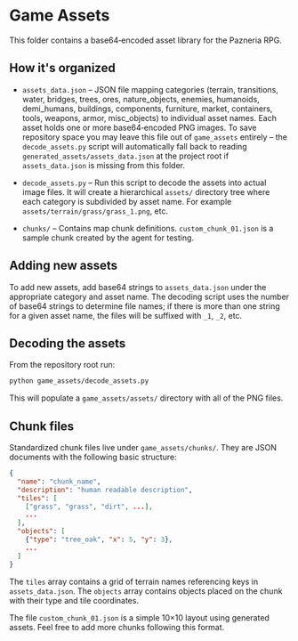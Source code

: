 # Game Assets

This folder contains a base64‑encoded asset library for the Pazneria RPG.

## How it's organized

* `assets_data.json` – JSON file mapping categories (terrain, transitions, water, bridges, trees, ores, nature_objects, enemies, humanoids, demi_humans, buildings, components, furniture, market, containers, tools, weapons, armor, misc_objects) to individual asset names. Each asset holds one or more base64‑encoded PNG images. To save repository space you may leave this file out of `game_assets` entirely – the `decode_assets.py` script will automatically fall back to reading `generated_assets/assets_data.json` at the project root if `assets_data.json` is missing from this folder.

* `decode_assets.py` – Run this script to decode the assets into actual image files. It will create a hierarchical `assets/` directory tree where each category is subdivided by asset name. For example `assets/terrain/grass/grass_1.png`, etc.

* `chunks/` – Contains map chunk definitions. `custom_chunk_01.json` is a sample chunk created by the agent for testing.

## Adding new assets

To add new assets, add base64 strings to `assets_data.json` under the appropriate category and asset name. The decoding script uses the number of base64 strings to determine file names; if there is more than one string for a given asset name, the files will be suffixed with `_1`, `_2`, etc.

## Decoding the assets

From the repository root run:

```bash
python game_assets/decode_assets.py
```

This will populate a `game_assets/assets/` directory with all of the PNG files.

## Chunk files

Standardized chunk files live under `game_assets/chunks/`. They are JSON documents with the following basic structure:

```json
{
  "name": "chunk_name",
  "description": "human readable description",
  "tiles": [
    ["grass", "grass", "dirt", ...],
    ...
  ],
  "objects": [
    {"type": "tree_oak", "x": 5, "y": 3},
    ...
  ]
}
```

The `tiles` array contains a grid of terrain names referencing keys in `assets_data.json`. The `objects` array contains objects placed on the chunk with their type and tile coordinates.

The file `custom_chunk_01.json` is a simple 10×10 layout using generated assets. Feel free to add more chunks following this format.
